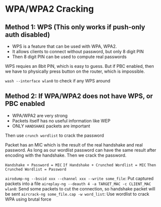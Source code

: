 # WPA/WPA2 Cracking

## Method 1: WPS (This only works if push-only auth disabled)

* WPS is a feature that can be used with WPA, WPA2. 
* It allows clients to connect without password, but only 8 digit PIN
* Then 8 digit PIN can be used to compute real passwords

WPS requies an 8bit PIN, which is easy to guess. But if PBC enabled, then we have to physically press button on the router, which is impossible. 

`wash --interface wlan0` to check if any WPS around 

## Method 2: If WPA/WPA2 does not have WPS, or PBC enabled

* WPA/WPA2 are very strong
* Packets itself has no useful information like WEP
* ONLY `HANDSHAKE` packets are important 

Then use `crunch wordlist` to crack the password

Packet has an MIC which is the result of the real handshake and real password. As long as our wordlist password can have the same result after encoding with the handshake. Then we crack the password.

`Handshake + Password = MIC`
`If Handshake + Crunched Wordlist = MIC`
`Then Crunched Wordlist = Password`

`airodump-ng --bssid xxx --channel xxx --write some_file`: Put captured packets into a file
`aireplay-ng --deauth 4 -a TARGET_MAC -c CLIENT_MAC wlan0`: Send some packets to cut the connection, so handshake packet will be sent
`aircrack-ng some_file.cap -w word_list`: Use wordlist to crack WPA using brutal force 
